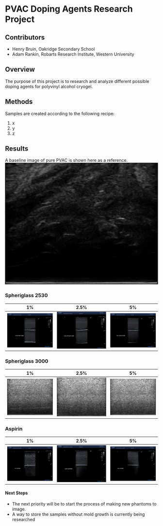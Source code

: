 # PVAC Doping Agents Research Project

## Contributors
* Henry Bruin, Oakridge Secondary School
* Adam Rankin, Robarts Research Institute, Western University

## Overview
The purpose of this project is to research and analyze different possible doping agents for polyvinyl alcohol cryogel.

## Methods
Samples are created according to the following recipe:
1. x
1. y
1. z

## Results
A baseline image of pure PVAC is shown here as a reference.
![Un-doped PVAC](Images/Pure_Phantom_Ultrasound.png)

### Spheriglass 2530
| 1% | 2.5% | 5% |
|:---:|:---:|:---:|
|![1% Spheriglass 2530](Images/SPHERI_2530/1_percent_spheri2530.jpg)|![2.5% Spheriglass 2530](Images/SPHERI_2530/2.5_percent_spheri2530.jpg)|![5% Spheriglass 2530](Images/SPHERI_2530/5_percent_spheri2530.jpg)|

### Spheriglass 3000
| 1% | 2.5% | 5% |
|:---:|:---:|:---:|
|![1% Spheriglass 3000](Images/SPHERI_3000/1_percent_Spheri3000.png)|![2.5% Spheriglass 3000](Images/SPHERI_3000/2.5_percent_Spheri3000.png)|![5% Spheriglass 3000](Images/SPHERI_3000/5_percent_Spheri3000.png)|

### Aspirin
| 1% | 2.5% | 5% |
|:---:|:---:|:---:|
|![1% Aspirin](Images/Aspirin/1_percent_Aspirin.jpg)|![2.5% Aspirin](Images/Aspirin/2.5_percent_Aspirin.jpg)|![5% Aspirin](Images/Aspirin/5_percent_Aspirin.jpg)|

#### Next Steps
* The next priority will be to start the process of making new phantoms to image. 
* A way to store the samples without mold growth is currently being researched
